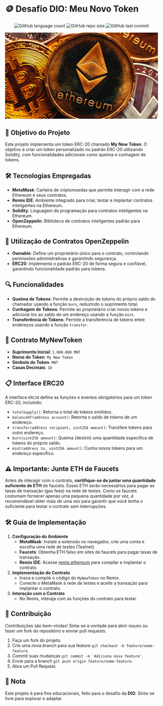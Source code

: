 <!-- Projeto Finalizado -->
# 🪙 Desafio DIO: Meu Novo Token

<p align="center">
  <!-- Contador de linguagens do GitHub -->
  <img alt="GitHub language count" src="https://img.shields.io/github/languages/count/devAndreotti/mnt-cryptocurrency?color=FFF&labelColor=993d0a&style=flat-square">
  <!-- Tamanho do repositório no GitHub -->
  <img alt="GitHub repo size" src="https://img.shields.io/github/repo-size/devAndreotti/mnt-cryptocurrency?color=FFF&labelColor=993d0a&style=flat-square">
  <!-- Último commit no GitHub -->
  <img alt="GitHub last commit" src="https://img.shields.io/github/last-commit/devAndreotti/mnt-cryptocurrency?color=FFF&labelColor=993d0a&style=flat-square">
</p>

<div align="center">
  <img src="Thumb.webp" alt="MNT Banner"/>
</div>

## 🎯 Objetivo do Projeto
Este projeto implementa um token ERC-20 chamado **My New Token**. O objetivo é criar um token personalizado no padrão ERC-20 utilizando Solidity, com funcionalidades adicionais como queima e cunhagem de tokens.

## 🛠 Tecnologias Empregadas
- **MetaMask**: Carteira de criptomoedas que permite interagir com a rede Ethereum e seus contratos.
- **Remix IDE**: Ambiente integrado para criar, testar e implantar contratos inteligentes na Ethereum.
- **Solidity**: Linguagem de programação para contratos inteligentes na Ethereum.
- **OpenZeppelin**: Biblioteca de contratos inteligentes padrão para Ethereum.

## 🔧 Utilização de Contratos OpenZeppelin
- **Ownable**: Define um proprietário único para o contrato, controlando permissões administrativas e garantindo segurança.
- **ERC20**: Implementa o padrão ERC-20 de forma segura e confiável, garantindo funcionalidade padrão para tokens.

## 🔍 Funcionalidades
- **Queima de Tokens**: Permite a destruição de tokens do próprio saldo do chamador usando a função `burn`, reduzindo o suprimento total.
- **Cunhagem de Tokens**: Permite ao proprietário criar novos tokens e adicioná-los ao saldo de um endereço usando a função `mint`.
- **Transferência de Tokens**: Permite a transferência de tokens entre endereços usando a função `transfer`.

## 📜 Contrato MyNewToken
- **Suprimento Inicial**: `1.000.000 MNT`
- **Nome do Token**: `My New Token`
- **Símbolo do Token**: `MNT`
- **Casas Decimais**: `18`

## 📋 Interface ERC20
A interface `ERC20` define as funções e eventos obrigatórios para um token ERC-20, incluindo:
- `totalSupply()`: Retorna o total de tokens emitidos.
- `balanceOf(address account)`: Retorna o saldo de tokens de um endereço.
- `transfer(address recipient, uint256 amount)`: Transfere tokens para outro endereço.
- `burn(uint256 amount)`: Queima (destrói) uma quantidade específica de tokens do próprio saldo.
- `mint(address to, uint256 amount)`: Cunha novos tokens para um endereço específico.

## ⚠️ Importante: Junte ETH de Faucets
Antes de interagir com o contrato, **certifique-se de juntar uma quantidade suficiente de ETH** de faucets. Esses ETH serão necessários para pagar as taxas de transação (gas fees) na rede de testes. Como os faucets costumam fornecer apenas uma pequena quantidade por vez, é recomendável obter mais de uma vez para garantir que você tenha o suficiente para testar o contrato sem interrupções.
  
## 🛠 Guia de Implementação
1. **Configuração do Ambiente**
   - **MetaMask**: Instale a extensão no navegador, crie uma conta e escolha uma rede de testes (Testnet).
   - **Faucets**: Obtenha ETH falso em sites de faucets para pagar taxas de transação.
   - **Remix IDE**: Acesse [remix.ethereum](https://remix.ethereum.org) para compilar e implantar o contrato.
2. **Implementação do Contrato**
   - Insira e compile o código do `MyNewToken` no Remix.
   - Conecte o MetaMask à rede de testes e aceite a transação para implantar o contrato.
3. **Interação com o Contrato**
   - No Remix, interaja com as funções do contrato para testar.

## 💪 Contribuição
Contribuições são bem-vindas! Sinta-se à vontade para abrir issues ou fazer um fork do repositório e enviar pull requests.
1. Faça um fork do projeto.
2. Crie uma nova branch para sua feature `git checkout -b feature/nome-feature`.
3. Commit suas mudanças `git commit -m 'Adiciona nova feature'`.
4. Envie para a branch `git push origin feature/nome-feature`.
5. Abra um Pull Request.

## 📝 Nota
Este projeto é para fins educacionais, feito para o desafio da **DIO**. Sinta-se livre para explorar e adaptar.
